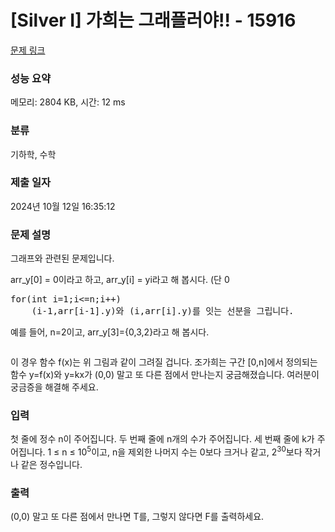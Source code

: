 # [Silver I] 가희는 그래플러야!! - 15916 

[문제 링크](https://www.acmicpc.net/problem/15916) 

### 성능 요약

메모리: 2804 KB, 시간: 12 ms

### 분류

기하학, 수학

### 제출 일자

2024년 10월 12일 16:35:12

### 문제 설명

<p>그래프와 관련된 문제입니다.</p>

<p>arr_y[0] = 0이라고 하고, arr_y[i] = yi라고 해 봅시다. (단 0<i<=n) 조가희는 아래와 같은 일을 수행해서, 구간 [0,n]에서 정의되는 함수 f(x)를 그렸습니다.</p>

<pre>for(int i=1;i<=n;i++)
    (i-1,arr[i-1].y)와 (i,arr[i].y)를 잇는 선분을 그립니다.</pre>

<p>예를 들어, n=2이고, arr_y[3]={0,3,2}라고 해 봅시다.</p>

<p style="text-align: center;"><img alt="" src="https://upload.acmicpc.net/39f17cd5-2a6f-4dc1-9c68-b0ab7c22994c/-/preview/"><br>
 </p>

<p>이 경우 함수 f(x)는 위 그림과 같이 그려질 겁니다. 조가희는 구간 [0,n]에서 정의되는 함수 y=f(x)와 y=kx가 (0,0) 말고 또 다른 점에서 만나는지 궁금해졌습니다. 여러분이 궁금증을 해결해 주세요.</p>

### 입력 

 <p style="margin:0cm 0cm 0.0001pt">첫 줄에 정수 n이 주어집니다. 두 번째 줄에 n개의 수가 주어집니다. 세 번째 줄에 k가 주어집니다. 1 ≤ n ≤ 10<sup>5</sup>이고, n을 제외한 나머지 수는 0보다 크거나 같고, 2<sup>30</sup>보다 작거나 같은 정수입니다.</p>

### 출력 

 <p>(0,0) 말고 또 다른 점에서 만나면 T를, 그렇지 않다면 F를 출력하세요.</p>

